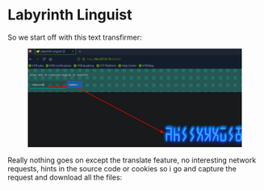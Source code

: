 # Labyrinth Linguist

So we start off with this text transfirmer:

<figure><img src="../../../../.gitbook/assets/image (31).png" alt=""><figcaption></figcaption></figure>

Really nothing goes on except the translate feature, no interesting network requests, hints in the source code or cookies so i go and capture the request and download all the files:


